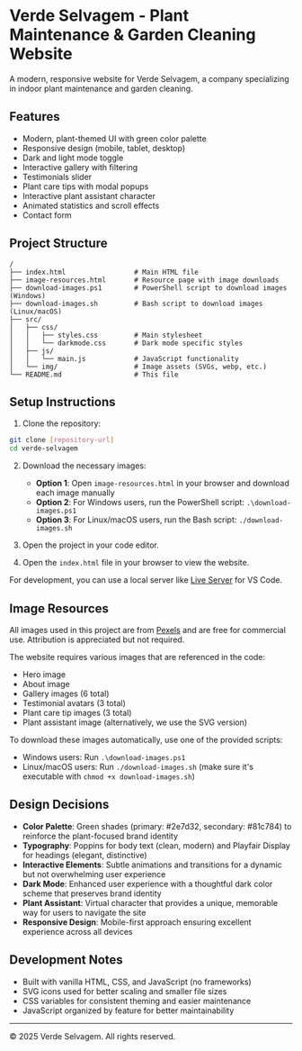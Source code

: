 # Verde Selvagem - Plant Maintenance & Garden Cleaning Website

A modern, responsive website for Verde Selvagem, a company specializing in indoor plant maintenance and garden cleaning.

## Features

- Modern, plant-themed UI with green color palette
- Responsive design (mobile, tablet, desktop)
- Dark and light mode toggle
- Interactive gallery with filtering
- Testimonials slider
- Plant care tips with modal popups
- Interactive plant assistant character
- Animated statistics and scroll effects
- Contact form

## Project Structure

```
/
├── index.html                 # Main HTML file
├── image-resources.html       # Resource page with image downloads
├── download-images.ps1        # PowerShell script to download images (Windows)
├── download-images.sh         # Bash script to download images (Linux/macOS)
├── src/
│   ├── css/
│   │   ├── styles.css         # Main stylesheet
│   │   └── darkmode.css       # Dark mode specific styles
│   ├── js/
│   │   └── main.js            # JavaScript functionality
│   └── img/                   # Image assets (SVGs, webp, etc.)
└── README.md                  # This file
```

## Setup Instructions

1. Clone the repository:
```bash
git clone [repository-url]
cd verde-selvagem
```

2. Download the necessary images:
   - **Option 1**: Open `image-resources.html` in your browser and download each image manually
   - **Option 2**: For Windows users, run the PowerShell script: `.\download-images.ps1`
   - **Option 3**: For Linux/macOS users, run the Bash script: `./download-images.sh`

3. Open the project in your code editor.

4. Open the `index.html` file in your browser to view the website.

For development, you can use a local server like [Live Server](https://marketplace.visualstudio.com/items?itemName=ritwickdey.LiveServer) for VS Code.

## Image Resources

All images used in this project are from [Pexels](https://www.pexels.com/) and are free for commercial use. Attribution is appreciated but not required.

The website requires various images that are referenced in the code:
- Hero image
- About image
- Gallery images (6 total)
- Testimonial avatars (3 total)
- Plant care tip images (3 total)
- Plant assistant image (alternatively, we use the SVG version)

To download these images automatically, use one of the provided scripts:
- Windows users: Run `.\download-images.ps1`
- Linux/macOS users: Run `./download-images.sh` (make sure it's executable with `chmod +x download-images.sh`)

## Design Decisions

- **Color Palette**: Green shades (primary: #2e7d32, secondary: #81c784) to reinforce the plant-focused brand identity
- **Typography**: Poppins for body text (clean, modern) and Playfair Display for headings (elegant, distinctive)
- **Interactive Elements**: Subtle animations and transitions for a dynamic but not overwhelming user experience
- **Dark Mode**: Enhanced user experience with a thoughtful dark color scheme that preserves brand identity
- **Plant Assistant**: Virtual character that provides a unique, memorable way for users to navigate the site
- **Responsive Design**: Mobile-first approach ensuring excellent experience across all devices

## Development Notes

- Built with vanilla HTML, CSS, and JavaScript (no frameworks)
- SVG icons used for better scaling and smaller file sizes
- CSS variables for consistent theming and easier maintenance
- JavaScript organized by feature for better maintainability

---

© 2025 Verde Selvagem. All rights reserved. 